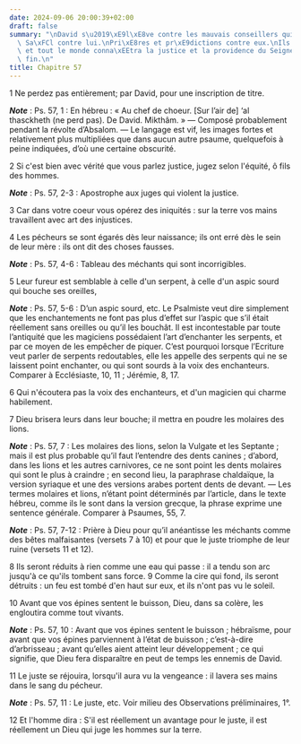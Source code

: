 ```yaml
---
date: 2024-09-06 20:00:39+02:00
draft: false
summary: "\nDavid s\u2019\xE9l\xE8ve contre les mauvais conseillers qui irritaient\
  \ Sa\xFCl contre lui.\nPri\xE8res et pr\xE9dictions contre eux.\nIls p\xE9riront,\
  \ et tout le monde conna\xEEtra la justice et la providence du Seigneur.\nPour la\
  \ fin.\n"
title: Chapitre 57
---
```





1 Ne perdez pas entièrement; par David, pour une inscription de titre.

***Note*** :  Ps. 57, 1 : En hébreu : « Au chef de choeur. [Sur l’air de] ‘al thasckheth (ne perd pas). De David. Mikthâm. » ― Composé probablement pendant la révolte d’Absalom. ― Le langage est vif, les images fortes et relativement plus multipliées que dans aucun autre psaume, quelquefois à peine indiquées, d’où une certaine obscurité.


2 Si c'est bien avec vérité que vous parlez justice, jugez selon l'équité, ô fils des hommes.

***Note*** :  Ps. 57, 2-3 : Apostrophe aux juges qui violent la justice.

3 Car dans votre coeur vous opérez des iniquités : sur la terre vos mains travaillent avec art des injustices.


4 Les pécheurs se sont égarés dès leur naissance; ils ont erré dès le sein de leur mère : ils ont dit des choses fausses.

***Note*** :  Ps. 57, 4-6 : Tableau des méchants qui sont incorrigibles.

5 Leur fureur est semblable à celle d'un serpent, à celle d'un aspic sourd qui bouche ses oreilles,

***Note*** :  Ps. 57, 5-6 : D’un aspic sourd, etc. Le Psalmiste veut dire simplement que les enchantements ne font pas plus d’effet sur l’aspic que s’il était réellement sans oreilles ou qu’il les bouchât. Il est incontestable par toute l’antiquité que les magiciens possédaient l’art d’enchanter les serpents, et par ce moyen de les empêcher de piquer. C’est pourquoi lorsque l’Ecriture veut parler de serpents redoutables, elle les appelle des serpents qui ne se laissent point enchanter, ou qui sont sourds à la voix des enchanteurs. Comparer à Ecclésiaste, 10, 11 ; Jérémie, 8, 17.

6 Qui n'écoutera pas la voix des enchanteurs, et d'un magicien qui charme habilement.


7 Dieu brisera leurs dans leur bouche; il mettra en poudre les molaires des lions.

***Note*** :  Ps. 57, 7 : Les molaires des lions, selon la Vulgate et les Septante ; mais il est plus probable qu’il faut l’entendre des dents canines ; d’abord, dans les lions et les autres carnivores, ce ne sont point les dents molaires qui sont le plus à craindre ; en second lieu, la paraphrase chaldaïque, la version syriaque et une des versions arabes portent dents de devant. ― Les termes molaires et lions, n’étant point déterminés par l’article, dans le texte hébreu, comme ils le sont dans la version grecque, la phrase exprime une sentence générale. Comparer à Psaumes, 55, 7.

***Note*** :  Ps. 57, 7-12 : Prière à Dieu pour qu’il anéantisse les méchants comme des bêtes malfaisantes (versets 7 à 10) et pour que le juste triomphe de leur ruine (versets 11 et 12).

8 Ils seront réduits à rien comme une eau qui passe : il a tendu son arc jusqu'à ce qu'ils tombent sans force. 9 Comme la cire qui fond, ils seront détruits : un feu est tombé d'en haut sur eux, et ils n'ont pas vu le soleil.


10 Avant que vos épines sentent le buisson, Dieu, dans sa colère, les engloutira comme tout vivants.

***Note*** :  Ps. 57, 10 : Avant que vos épines sentent le buisson ; hébraïsme, pour avant que vos épines parviennent à l’état de buisson ; c’est-à-dire d’arbrisseau ; avant qu’elles aient atteint leur développement ; ce qui signifie, que Dieu fera disparaître en peut de temps les ennemis de David.

11 Le juste se réjouira, lorsqu'il aura vu la vengeance : il lavera ses mains dans le sang du pécheur.

***Note*** :  Ps. 57, 11 : Le juste, etc. Voir milieu des Observations préliminaires, 1°.

12 Et l'homme dira : S'il est réellement un avantage pour le juste, il est réellement un Dieu qui juge les hommes sur la terre.

